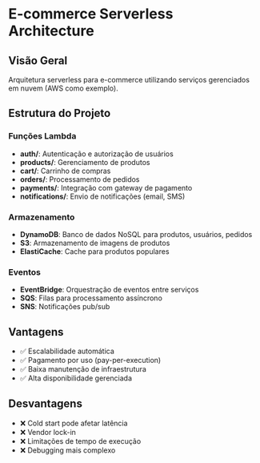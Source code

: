 # E-commerce Serverless Architecture

## Visão Geral
Arquitetura serverless para e-commerce utilizando serviços gerenciados em nuvem (AWS como exemplo).

## Estrutura do Projeto

### Funções Lambda
- **auth/**: Autenticação e autorização de usuários
- **products/**: Gerenciamento de produtos
- **cart/**: Carrinho de compras
- **orders/**: Processamento de pedidos
- **payments/**: Integração com gateway de pagamento
- **notifications/**: Envio de notificações (email, SMS)

### Armazenamento
- **DynamoDB**: Banco de dados NoSQL para produtos, usuários, pedidos
- **S3**: Armazenamento de imagens de produtos
- **ElastiCache**: Cache para produtos populares

### Eventos
- **EventBridge**: Orquestração de eventos entre serviços
- **SQS**: Filas para processamento assíncrono
- **SNS**: Notificações pub/sub

## Vantagens
- ✅ Escalabilidade automática
- ✅ Pagamento por uso (pay-per-execution)
- ✅ Baixa manutenção de infraestrutura
- ✅ Alta disponibilidade gerenciada

## Desvantagens
- ❌ Cold start pode afetar latência
- ❌ Vendor lock-in
- ❌ Limitações de tempo de execução
- ❌ Debugging mais complexo
